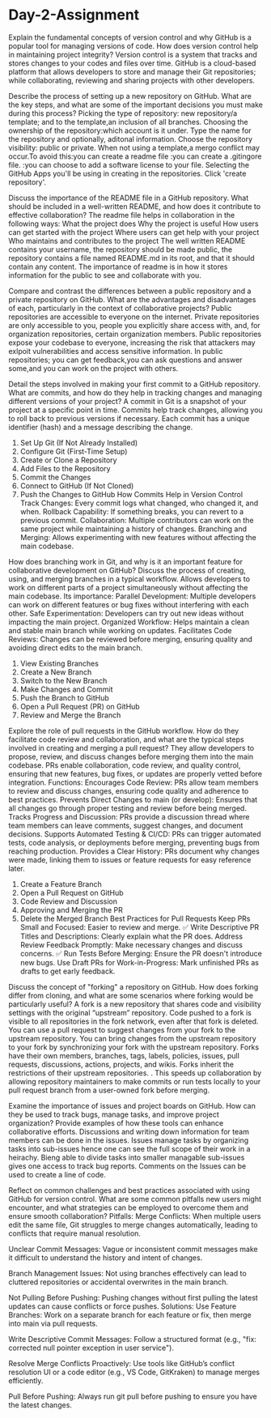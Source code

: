 # Day-2-Assignment
Explain the fundamental concepts of version control and why GitHub is a popular tool for managing versions of code. How does version control help in maintaining project integrity? Version control is a system that tracks and stores changes to your codes and files over time. GitHub is a cloud-based platform that allows developers to store and manage their Git repositories; while collaborating, reviewing and sharing projects with other developers.

Describe the process of setting up a new repository on GitHub. What are the key steps, and what are some of the important decisions you must make during this process? Picking the type of repository: new repository/a template; and to the template,an inclusion of all branches. Choosing the ownership of the repository:which account is it under. Type the name for the repository and optionally, aditonal information. Choose the repository visibility: public or private. When not using a template,a mergo conflict may occur.To avoid this:you can create a readme file :you can create a .gitingore file. :you can choose to add a software license to your file. Selecting the GitHub Apps you'll be using in creating in the repositories. Click 'create repository'.

Discuss the importance of the README file in a GitHub repository. What should be included in a well-written README, and how does it contribute to effective collaboration?
The readme file helps in collaboration in the following ways:
What the project does
Why the project is useful
How users can get started with the project
Where users can get help with your project
Who maintains and contributes to the project
The well written README contains your username, the repository should be made public, the repository contains a file named README.md in its root, and that it should contain any content.
The importance of readme is in how it stores information for the public to see and collaborate with you.

Compare and contrast the differences between a public repository and a private repository on GitHub. What are the advantages and disadvantages of each, particularly in the context of collaborative projects?
Public repositories are accessible to everyone on the internet.
Private repositories are only accessible to you, people you explicitly share access with, and, for organization repositories, certain organization members.
Public repositories expose your codebase to everyone, increasing the risk that attackers may exlpoit vulnerabilities and access sensitive information.
In public repositories; you can get feedback,you can ask questions and answer some,and you can work on the project with others.

Detail the steps involved in making your first commit to a GitHub repository. What are commits, and how do they help in tracking changes and managing different versions of your project?
A commit in Git is a snapshot of your project at a specific point in time. Commits help track changes, allowing you to roll back to previous versions if necessary. Each commit has a unique identifier (hash) and a message describing the change.
1. Set Up Git (If Not Already Installed)
2. Configure Git (First-Time Setup)
3. Create or Clone a Repository
4.  Add Files to the Repository
5.  Commit the Changes
6.  Connect to GitHub (If Not Cloned)
7.   Push the Changes to GitHub
How Commits Help in Version Control
Track Changes: Every commit logs what changed, who changed it, and when.
Rollback Capability: If something breaks, you can revert to a previous commit.
Collaboration: Multiple contributors can work on the same project while maintaining a history of changes.
Branching and Merging: Allows experimenting with new features without affecting the main codebase.

How does branching work in Git, and why is it an important feature for collaborative development on GitHub? Discuss the process of creating, using, and merging branches in a typical workflow.
Allows developers to work on different parts of a project simultaneously without affecting the main codebase.
Its importance:
Parallel Development: Multiple developers can work on different features or bug fixes without interfering with each other.
Safe Experimentation: Developers can try out new ideas without impacting the main project.
Organized Workflow: Helps maintain a clean and stable main branch while working on updates.
Facilitates Code Reviews: Changes can be reviewed before merging, ensuring quality and avoiding direct edits to the main branch.
1. View Existing Branches
2. Create a New Branch
3. Switch to the New Branch
4. Make Changes and Commit
5. Push the Branch to GitHub
6.  Open a Pull Request (PR) on GitHub
7. Review and Merge the Branch

Explore the role of pull requests in the GitHub workflow. How do they facilitate code review and collaboration, and what are the typical steps involved in creating and merging a pull request?
They allow developers to propose, review, and discuss changes before merging them into the main codebase. PRs enable collaboration, code review, and quality control, ensuring that new features, bug fixes, or updates are properly vetted before integration.
Functions:
Encourages Code Review: PRs allow team members to review and discuss changes, ensuring code quality and adherence to best practices.
Prevents Direct Changes to main (or develop): Ensures that all changes go through proper testing and review before being merged.
Tracks Progress and Discussion: PRs provide a discussion thread where team members can leave comments, suggest changes, and document decisions.
Supports Automated Testing & CI/CD: PRs can trigger automated tests, code analysis, or deployments before merging, preventing bugs from reaching production.
Provides a Clear History: PRs document why changes were made, linking them to issues or feature requests for easy reference later.
1. Create a Feature Branch
2.  Open a Pull Request on GitHub
3.   Code Review and Discussion
4.    Approving and Merging the PR
5. Delete the Merged Branch
   Best Practices for Pull Requests
 Keep PRs Small and Focused: Easier to review and merge.
✅ Write Descriptive PR Titles and Descriptions: Clearly explain what the PR does.
 Address Review Feedback Promptly: Make necessary changes and discuss concerns.
✅ Run Tests Before Merging: Ensure the PR doesn't introduce new bugs.
Use Draft PRs for Work-in-Progress: Mark unfinished PRs as drafts to get early feedback.




Discuss the concept of "forking" a repository on GitHub. How does forking differ from cloning, and what are some scenarios where forking would be particularly useful?
A fork is a new repository that shares code and visibility settings with the original “upstream” repository.
Code pushed to a fork is visible to all repositories in the fork network, even after that fork is deleted.
You can use a pull request to suggest changes from your fork to the upstream repository.
You can bring changes from the upstream repository to your fork by synchronizing your fork with the upstream repository.
Forks have their own members, branches, tags, labels, policies, issues, pull requests, discussions, actions, projects, and wikis.
Forks inherit the restrictions of their upstream repositories. 
. This speeds up collaboration by allowing repository maintainers to make commits or run tests locally to your pull request branch from a user-owned fork before merging. 

Examine the importance of issues and project boards on GitHub. How can they be used to track bugs, manage tasks, and improve project organization? Provide examples of how these tools can enhance collaborative efforts.
Discussions and writing down information for team members can be done in the issues.
Issues manage tasks by organizing tasks into sub-issues hence one can see the full scope of their work in a heirachy.
Bieng able to divide tasks into smaller managable sub-issues gives one access to track bug reports.
Comments on the Issues can be used to create a line of code.

Reflect on common challenges and best practices associated with using GitHub for version control. What are some common pitfalls new users might encounter, and what strategies can be employed to overcome them and ensure smooth collaboration?
Pitfalls:
Merge Conflicts: When multiple users edit the same file, Git struggles to merge changes automatically, leading to conflicts that require manual resolution.

Unclear Commit Messages: Vague or inconsistent commit messages make it difficult to understand the history and intent of changes.

Branch Management Issues: Not using branches effectively can lead to cluttered repositories or accidental overwrites in the main branch.

Not Pulling Before Pushing: Pushing changes without first pulling the latest updates can cause conflicts or force pushes.
Solutions:
Use Feature Branches: Work on a separate branch for each feature or fix, then merge into main via pull requests.

Write Descriptive Commit Messages: Follow a structured format (e.g., "fix: corrected null pointer exception in user service").

Resolve Merge Conflicts Proactively: Use tools like GitHub’s conflict resolution UI or a code editor (e.g., VS Code, GitKraken) to manage merges efficiently.

Pull Before Pushing: Always run git pull before pushing to ensure you have the latest changes.

